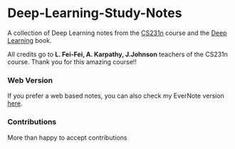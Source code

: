 # Deep-Learning-Study-Notes

A collection of Deep Learning notes from the [CS231n](http://cs231n.stanford.edu/index.html) course and the [Deep Learning](http://www.deeplearningbook.org/) book. 

All credits go to **L. Fei-Fei, A. Karpathy, J.Johnson** teachers of the CS231n course. Thank you for this amazing course!!

### Web Version
If you prefer a web based notes, you can also check my EverNote version [here](https://www.evernote.com/shard/s42/sh/87ff79b1-dbca-4bd6-be8c-9740330c0b1b/8e8c16afc8493fb350a49a91a7b42e42).

### Contributions
More than happy to accept contributions


